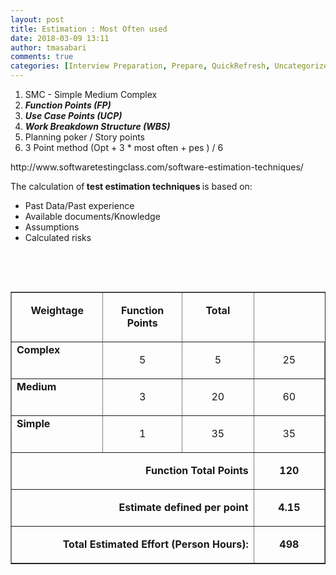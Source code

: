 ```yaml
---
layout: post
title: Estimation : Most Often used
date: 2018-03-09 13:11
author: tmasabari
comments: true
categories: [Interview Preparation, Prepare, QuickRefresh, Uncategorized]
---
```

<ol>
 	<li>SMC - Simple Medium Complex</li>
 	<li><b><i>Function Points (FP)</i></b></li>
 	<li><b><i>Use Case Points (UCP)</i></b></li>
 	<li><b><i>Work Breakdown Structure (WBS)</i></b></li>
 	<li>Planning poker / Story points</li>
 	<li>3 Point method (Opt + 3 * most often + pes ) / 6</li>
</ol>
http://www.softwaretestingclass.com/software-estimation-techniques/

The calculation of<strong> test </strong><b>estimation techniques </b>is based on:
<ul>
 	<li>Past Data/Past experience</li>
 	<li>Available documents/Knowledge</li>
 	<li>Assumptions</li>
 	<li>Calculated risks</li>
</ul>
&nbsp;

&nbsp;
<table border="1" cellspacing="0" cellpadding="0">
<tbody>
<tr class="alt">
<td valign="top" width="130">
<p align="center"><b>Weightage</b></p>
</td>
<td valign="top" width="138">
<p align="center"><b>Function Points</b></p>
</td>
<td valign="top" width="138">
<p align="center"><b>Total</b></p>
</td>
</tr>
<tr class="">
<td valign="top" width="160"><b>Complex</b></td>
<td valign="top" width="130">
<p align="center">5</p>
</td>
<td valign="top" width="138">
<p align="center">5</p>
</td>
<td valign="top" width="138">
<p align="center">25</p>
</td>
</tr>
<tr class="alt">
<td valign="top" width="160"><b>Medium</b></td>
<td valign="top" width="130">
<p align="center">3</p>
</td>
<td valign="top" width="138">
<p align="center">20</p>
</td>
<td valign="top" width="138">
<p align="center">60</p>
</td>
</tr>
<tr>
<td valign="top" width="160"><b>Simple</b></td>
<td valign="top" width="130">
<p align="center">1</p>
</td>
<td valign="top" width="138">
<p align="center">35</p>
</td>
<td valign="top" width="138">
<p align="center">35</p>
</td>
</tr>
<tr class="alt">
<td colspan="3" valign="top" width="427">
<p align="right"><b>Function Total Points</b></p>
</td>
<td valign="top" width="138">
<p align="center"><b>120</b></p>
</td>
</tr>
<tr class="">
<td colspan="3" valign="top" width="427">
<p align="right"><b>Estimate defined per point</b></p>
</td>
<td valign="top" width="138">
<p align="center"><b>4.15</b></p>
</td>
</tr>
<tr class="alt over">
<td colspan="3" valign="top" width="427">
<p align="right"><b>Total Estimated Effort (Person Hours):</b></p>
</td>
<td valign="top" width="138">
<p align="center"><b>498</b></p>
</td>
</tr>
</tbody>
</table>
&nbsp;
